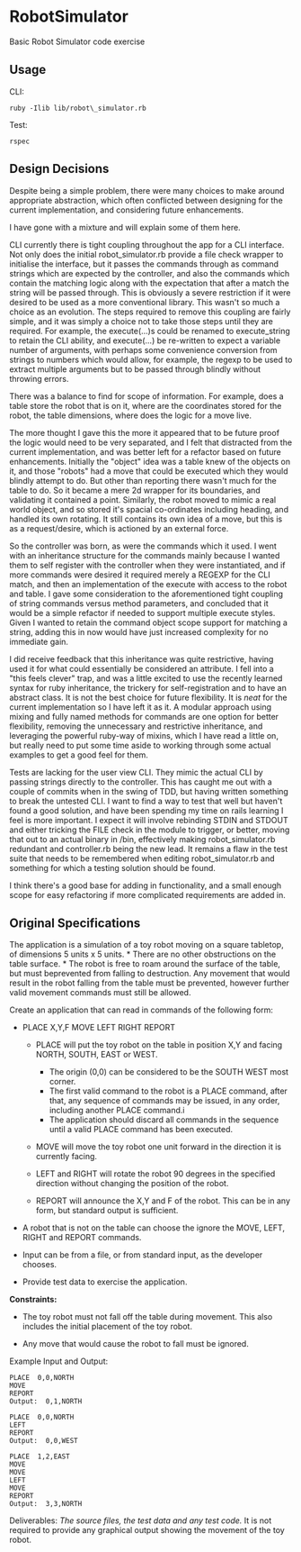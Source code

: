RobotSimulator
==============

Basic Robot Simulator code exercise

Usage
-----

CLI:

    ruby -Ilib lib/robot\_simulator.rb

Test:

    rspec


Design Decisions
--------------

Despite being a simple problem, there were many choices to make around appropriate abstraction, which often conflicted between designing for the current implementation, and considering future enhancements.

I have gone with a mixture and will explain some of them here.

CLI currently there is tight coupling throughout the app for a CLI interface. Not only does the initial robot_simulator.rb provide a file check wrapper to initialise the interface, but it passes the commands through as command strings which are expected by the controller, and also the commands which contain the matching logic along with the expectation that after a match the string will be passed through. This is obviously a severe restriction if it were desired to be used as a more conventional library. This wasn't so much a choice as an evolution. The steps required to remove this coupling are fairly simple, and it was simply a choice not to take those steps until they are required.  For example, the execute(...)s could be renamed to execute_string to retain the CLI ability, and execute(...) be re-written to expect a variable number of arguments, with perhaps some convenience conversion from strings to numbers which would allow, for example, the regexp to be used to extract multiple arguments but to be passed through blindly without throwing errors.

There was a balance to find for scope of information. For example, does a table store the robot that is on it, where are the coordinates stored for the robot, the table dimensions, where does the logic for a move live. 

The more thought I gave this the more it appeared that to be future proof the logic would need to be very separated, and I felt that distracted from the current implementation, and was better left for a refactor based on future enhancements. Initially the "object" idea was a table knew of the objects on it, and those "robots" had a move that could be executed which they would blindly attempt to do. But other than reporting there wasn't much for the table to do. So it became a mere 2d wrapper for its boundaries, and validating it contained a point. Similarly, the robot moved to mimic a real world object, and so stored it's spacial co-ordinates including heading, and handled its own rotating. It still contains its own idea of a move, but this is as a request/desire, which is actioned by an external force.

So the controller was born, as were the commands which it used. I went with an inheritance structure for the commands mainly because I wanted them to self register with the controller when they were instantiated, and if more commands were desired it required merely a REGEXP for the CLI match, and then an implementation of the execute with access to the robot and table. I gave some consideration to the aforementioned tight coupling of string commands versus method parameters, and concluded that it would be a simple refactor if needed to support multiple execute styles. Given I wanted to retain the command object scope support for matching a string, adding this in now would have just increased complexity for no immediate gain.

I did receive feedback that this inheritance was quite restrictive, having used it for what could essentially be considered an attribute. I fell into a "this feels clever" trap, and was a little excited to use the recently learned syntax for ruby inheritance, the trickery for self-registration and to have an abstract class. It is not the best choice for future flexibility. It is *neat* for the current implementation so I have left it as it. A modular approach using mixing and fully named methods for commands are one option for better flexibility, removing the unnecessary and restrictive inheritance, and leveraging the powerful ruby-way of mixins, which I have read a little on, but really need to put some time aside to working through some actual examples to get a good feel for them.

Tests are lacking for the user view CLI. They mimic the actual CLI by passing strings directly to the controller. This has caught me out with a couple of commits when in the swing of TDD, but having written something to break the untested CLI. I want to find a way to test that well but haven't found a good solution, and have been spending my time on rails learning I feel is more important. I expect it will involve rebinding STDIN and STDOUT and either tricking the FILE check in the module to trigger, or better, moving that out to an actual binary in /bin, effectively making robot_simulator.rb redundant and controller.rb being the new lead. It remains a flaw in the test suite that needs to be remembered when editing robot_simulator.rb and something for which a testing solution should be found.

I think there's a good base for adding in functionality, and a small enough scope for easy refactoring if more complicated requirements are added in.

Original Specifications
-----------------------

The  application  is  a  simulation  of  a  toy  robot  moving  on  a  square
tabletop,  of dimensions  5  units  x 5  units. * There  are  no  other
obstructions  on  the  table  surface. * The  robot  is  free  to  roam  around
the surface  of  the  table,  but  must  beprevented  from  falling  to
destruction.  Any  movement that  would result  in  the robot  falling  from
the  table  must  be  prevented, however  further  valid  movement commands
must  still be  allowed.

Create  an  application  that  can  read  in  commands  of  the  following
form:

+ PLACE  X,Y,F MOVE LEFT RIGHT REPORT

  - PLACE  will  put  the  toy  robot  on  the  table  in  position  X,Y  and
    facing  NORTH, SOUTH,  EAST  or  WEST.

    * The  origin  (0,0)  can  be  considered  to  be  the  SOUTH  WEST  most
      corner.
    * The  first  valid  command  to  the  robot  is  a  PLACE  command,
      after  that,  any sequence  of  commands  may  be  issued,  in  any  order,
      including  another  PLACE command.i
    * The  application  should  discard  all commands  in  the  sequence  until
      a valid  PLACE  command  has  been executed.

  - MOVE  will  move  the  toy  robot  one  unit  forward  in  the  direction
    it  is  currently facing.

  - LEFT  and  RIGHT  will  rotate  the  robot  90  degrees  in  the  specified
    direction without  changing  the  position  of  the  robot.

  - REPORT  will  announce  the  X,Y  and  F  of  the  robot.  This  can  be  in
    any  form,  but standard  output  is  sufficient.

+ A  robot  that  is  not  on  the  table  can  choose  the  ignore  the  MOVE,
LEFT,  RIGHT and  REPORT  commands.

+ Input  can  be  from  a  file,  or  from  standard  input,  as  the  developer
chooses.

+ Provide  test  data  to  exercise  the  application.

**Constraints:**

+   The  toy  robot  must  not  fall  off  the  table  during  movement.  This
    also  includes the  initial  placement  of  the  toy  robot.

+   Any  move  that  would  cause  the  robot  to  fall  must  be  ignored.

Example  Input  and  Output:

    PLACE  0,0,NORTH
    MOVE
    REPORT
    Output:  0,1,NORTH

    PLACE  0,0,NORTH
    LEFT
    REPORT
    Output:  0,0,WEST

    PLACE  1,2,EAST
    MOVE
    MOVE
    LEFT
    MOVE
    REPORT
    Output:  3,3,NORTH


Deliverables: *The  source  files,  the  test  data  and  any  test  code.* It
is  not  required  to  provide  any  graphical  output  showing  the  movement
of  the toy  robot.

